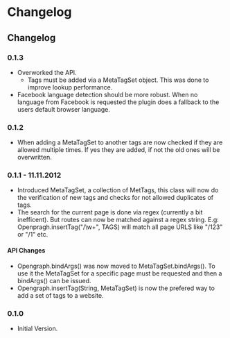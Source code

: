 Changelog
=====================================

## Changelog ##

### 0.1.3 ###
 * Overworked the API.
 	* Tags must be added via a MetaTagSet object. This was done to improve lookup performance.
 * Facebook language detection should be more robust. When no language from Facebook is requested the plugin does a fallback to the users default browser language. 

### 0.1.2 ###
 * When adding a MetaTagSet to another tags are now checked if they are allowed multiple times. If yes they are added, if not the old ones will be overwritten.

### 0.1.1 - 11.11.2012 ###
 * Introduced MetaTagSet, a collection of MetTags, this class will now do the verification of new tags and checks for not allowed duplicates of tags.
 * The search for the current page is done via regex (currently a bit inefficent). But routes can now be matched against a regex string. E.g: Openpragh.insertTag("/\\w+", TAGS) will match all page URLS like "/123" or "/1" etc.

#### API Changes ####
 * Opengraph.bindArgs() was now moved to MetaTagSet.bindArgs(). To use it the MetaTagSet for a specific page must be requested and then a bindArgs() can be issued.
 * Opengraph.insertTag(String, MetaTagSet) is now the prefered way to add a set of tags to a website.


### 0.1.0 ###
 * Initial Version.
